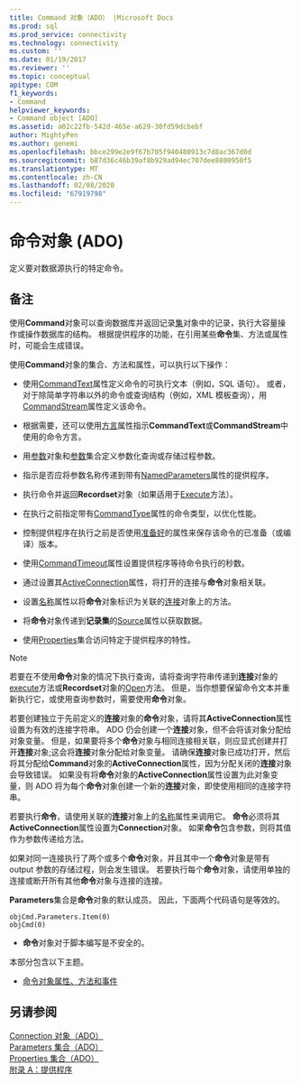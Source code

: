 ```yaml
---
title: Command 对象（ADO） |Microsoft Docs
ms.prod: sql
ms.prod_service: connectivity
ms.technology: connectivity
ms.custom: ''
ms.date: 01/19/2017
ms.reviewer: ''
ms.topic: conceptual
apitype: COM
f1_keywords:
- Command
helpviewer_keywords:
- Command object [ADO]
ms.assetid: a02c22fb-542d-465e-a629-30fd59dcbebf
author: MightyPen
ms.author: genemi
ms.openlocfilehash: bbce299e2e9f67b705f940480913c7d8ac367d0d
ms.sourcegitcommit: b87d36c46b39af8b929ad94ec707dee8800950f5
ms.translationtype: MT
ms.contentlocale: zh-CN
ms.lasthandoff: 02/08/2020
ms.locfileid: "67919798"
---
```

# <a name="command-object-ado"></a>命令对象 (ADO)
定义要对数据源执行的特定命令。  
  
## <a name="remarks"></a>备注  
 使用**Command**对象可以查询数据库并返回记录[集](../../../ado/reference/ado-api/recordset-object-ado.md)对象中的记录，执行大容量操作或操作数据库的结构。 根据提供程序的功能，在引用某些**命令**集、方法或属性时，可能会生成错误。  
  
 使用**Command**对象的集合、方法和属性，可以执行以下操作：  
  
-   使用[CommandText](../../../ado/reference/ado-api/commandtext-property-ado.md)属性定义命令的可执行文本（例如，SQL 语句）。 或者，对于除简单字符串以外的命令或查询结构（例如，XML 模板查询），用[CommandStream](../../../ado/reference/ado-api/commandstream-property-ado.md)属性定义该命令。  
  
-   根据需要，还可以使用[方言](../../../ado/reference/ado-api/dialect-property.md)属性指示**CommandText**或**CommandStream**中使用的命令方言。  
  
-   用[参数](../../../ado/reference/ado-api/parameter-object.md)对象和[参数](../../../ado/reference/ado-api/parameters-collection-ado.md)集合定义参数化查询或存储过程参数。  
  
-   指示是否应将参数名称传递到带有[NamedParameters](../../../ado/reference/ado-api/namedparameters-property-ado.md)属性的提供程序。  
  
-   执行命令并返回**Recordset**对象（如果适用于[Execute](../../../ado/reference/ado-api/execute-method-ado-command.md)方法）。  
  
-   在执行之前指定带有[CommandType](../../../ado/reference/ado-api/commandtype-property-ado.md)属性的命令类型，以优化性能。  
  
-   控制提供程序在执行之前是否使用[准备好](../../../ado/reference/ado-api/prepared-property-ado.md)的属性来保存该命令的已准备（或编译）版本。  
  
-   使用[CommandTimeout](../../../ado/reference/ado-api/commandtimeout-property-ado.md)属性设置提供程序等待命令执行的秒数。  
  
-   通过设置其[ActiveConnection](../../../ado/reference/ado-api/activeconnection-property-ado.md)属性，将打开的连接与**命令**对象相关联。  
  
-   设置[名称](../../../ado/reference/ado-api/name-property-ado.md)属性以将**命令**对象标识为关联的[连接](../../../ado/reference/ado-api/connection-object-ado.md)对象上的方法。  
  
-   将**命令**对象传递到**记录集**的[Source](../../../ado/reference/ado-api/source-property-ado-recordset.md)属性以获取数据。  
  
-   使用[Properties](../../../ado/reference/ado-api/properties-collection-ado.md)集合访问特定于提供程序的特性。  
  
> [!NOTE]
>  若要在不使用**命令**对象的情况下执行查询，请将查询字符串传递到**连接**对象的[execute](../../../ado/reference/ado-api/execute-method-ado-connection.md)方法或**Recordset**对象的[Open](../../../ado/reference/ado-api/open-method-ado-recordset.md)方法。 但是，当你想要保留命令文本并重新执行它，或使用查询参数时，需要使用**命令**对象。  
  
 若要创建独立于先前定义的**连接**对象的**命令**对象，请将其**ActiveConnection**属性设置为有效的连接字符串。 ADO 仍会创建一个**连接**对象，但不会将该对象分配给对象变量。 但是，如果要将多个**命令**对象与相同连接相关联，则应显式创建并打开**连接**对象;这会将**连接**对象分配给对象变量。 请确保**连接**对象已成功打开，然后将其分配给**Command**对象的**ActiveConnection**属性，因为分配关闭的**连接**对象会导致错误。 如果没有将**命令**对象的**ActiveConnection**属性设置为此对象变量，则 ADO 将为每个**命令**对象创建一个新的**连接**对象，即使使用相同的连接字符串。  
  
 若要执行**命令**，请使用关联的**连接**对象上的[名称](../../../ado/reference/ado-api/name-property-ado.md)属性来调用它。 **命令**必须将其**ActiveConnection**属性设置为**Connection**对象。 如果**命令**包含参数，则将其值作为参数传递给方法。  
  
 如果对同一连接执行了两个或多个**命令**对象，并且其中一个**命令**对象是带有 output 参数的存储过程，则会发生错误。 若要执行每个**命令**对象，请使用单独的连接或断开所有其他**命令**对象与连接的连接。  
  
 **Parameters**集合是**命令**对象的默认成员。 因此，下面两个代码语句是等效的。  
  
```  
objCmd.Parameters.Item(0)  
objCmd(0)  
```  
  
-   **命令**对象对于脚本编写是不安全的。  
  
 本部分包含以下主题。  
  
-   [命令对象属性、方法和事件](../../../ado/reference/ado-api/command-object-properties-methods-and-events.md)  
  
## <a name="see-also"></a>另请参阅  
 [Connection 对象（ADO）](../../../ado/reference/ado-api/connection-object-ado.md)   
 [Parameters 集合（ADO）](../../../ado/reference/ado-api/parameters-collection-ado.md)   
 [Properties 集合（ADO）](../../../ado/reference/ado-api/properties-collection-ado.md)   
 [附录 A：提供程序](../../../ado/guide/appendixes/appendix-a-providers.md)
